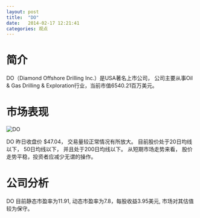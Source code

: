 ```yaml
---
layout: post
title:  "DO"
date:   2014-02-17 12:21:41
categories: 观点
---
```


# 简介
DO（Diamond Offshore Drilling Inc.）是USA著名上市公司，
公司主要从事Oil & Gas Drilling & Exploration行业，当前市值6540.21百万美元。

# 市场表现

![DO](http://finviz.com/chart.ashx?t=DO&ty=c&ta=1&p=d&s=l)

DO 昨日收盘价 $47.04，
交易量较正常情况有所放大。
目前股价处于20日均线以下，
50日均线以下，
并且处于200日均线以下。
从短期市场走势来看，
股价走势平稳，投资者应减少无谓的操作。

# 公司分析
DO 目前静态市盈率为11.91, 动态市盈率为7.8，每股收益3.95美元,
市场对其估值较为保守。
